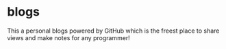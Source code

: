# blogs
This a personal blogs powered by GitHub which is the freest place to share views and make notes for any programmer!
